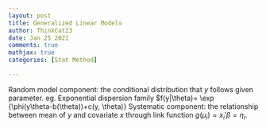 ```yaml
---
layout: post
title: Generalized Linear Models
author: ThinkCat23
date: Jan 25 2021
comments: true
mathjax: true
categories: [Stat Method]

---
```

Random model component: the conditional distribution that $y$ follows given parameter.
eg. Exponential dispersion family $f(y|\theta)= \exp {\phi(y\theta-b(\theta))+c(y, \theta)}
Systematic component: the relationship between mean of $y$ and covariate $x$ through link function $g(\mu_i)=x_i'\beta = \eta_i$.
